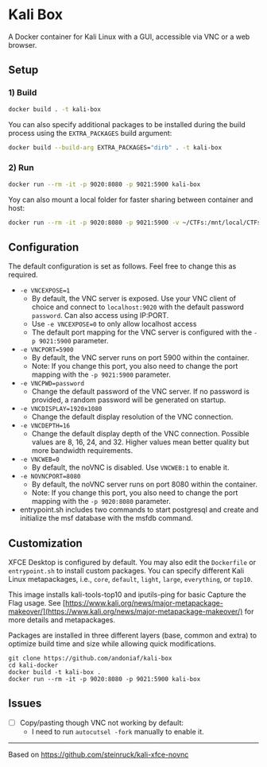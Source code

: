 # Kali Box

A Docker container for Kali Linux with a GUI, accessible via VNC or a web browser.


## Setup
### 1) Build
```bash
docker build . -t kali-box
```
You can also specify additional packages to be installed during the build process using the `EXTRA_PACKAGES` build argument:
```bash
docker build --build-arg EXTRA_PACKAGES="dirb" . -t kali-box
```

### 2) Run
```bash
docker run --rm -it -p 9020:8080 -p 9021:5900 kali-box
```

Yoy can also mount a local folder for faster sharing between container and host:
```bash
docker run --rm -it -p 9020:8080 -p 9021:5900 -v ~/CTFs:/mnt/local/CTFs kali-box
```

## Configuration
The default configuration is set as follows. Feel free to change this as required.

- `-e VNCEXPOSE=1`
  - By default, the VNC server is exposed. Use your VNC client of choice and connect to `localhost:9020` with the default password `password`. Can also access using IP:PORT.
  - Use `-e VNCEXPOSE=0` to only allow localhost access
  - The default port mapping for the VNC server is configured with the `-p 9021:5900` parameter.
- `-e VNCPORT=5900`
  - By default, the VNC server runs on port 5900 within the container.
  - Note: If you change this port, you also need to change the port mapping with the `-p 9021:5900` parameter.
- `-e VNCPWD=password`
  - Change the default password of the VNC server. If no password is provided, a random password will be generated on startup.
- `-e VNCDISPLAY=1920x1080`
  - Change the default display resolution of the VNC connection.
- `-e VNCDEPTH=16`
  - Change the default display depth of the VNC connection. Possible values are 8, 16, 24, and 32. Higher values mean better quality but more bandwidth requirements.
- `-e VNCWEB=0`
  - By default, the noVNC is disabled. Use `VNCWEB:1` to enable it.
- `-e NOVNCPORT=8080`
  - By default, the noVNC server runs on port 8080 within the container.
  - Note: If you change this port, you also need to change the port mapping with the `-p 9020:8080` parameter.
- entrypoint.sh includes two commands to start postgresql and create and initialize the msf database with the msfdb command.

## Customization
XFCE Desktop is configured by default.
You may also edit the `Dockerfile` or `entrypoint.sh` to install custom packages.
You can specify different Kali Linux metapackages, i.e., `core`, `default`, `light`, `large`, `everything`, or `top10`.

This image installs kali-tools-top10 and iputils-ping for basic Capture the Flag usage.
See [https://www.kali.org/news/major-metapackage-makeover/](https://www.kali.org/news/major-metapackage-makeover/) for more details and metapackages.

Packages are installed in three different layers (base, common and extra) to optimize build time and size while allowing quick modifications.

```
git clone https://github.com/andoniaf/kali-box
cd kali-docker
docker build -t kali-box .
docker run --rm -it -p 9020:8080 -p 9021:5900 kali-box
```

## Issues
- [ ] Copy/pasting though VNC not working by default:
  - I need to run `autocutsel -fork` manually to enable it.


---
Based on https://github.com/steinruck/kali-xfce-novnc
